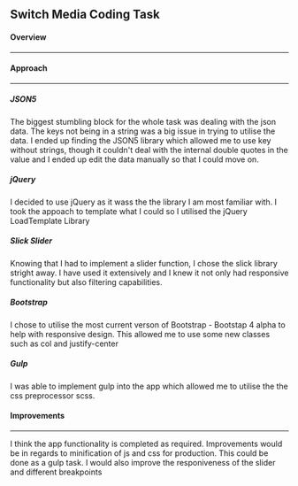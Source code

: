 ## Switch Media Coding Task

#### Overview

-------
#### Approach
-----
##### JSON5

The biggest stumbling block for the whole task was dealing with the json data.  The keys not being in a string was a big issue in trying to utilise the data.  I ended up finding the JSON5 library which allowed me to use key without strings, though it couldn't deal with the internal double quotes in the value and I ended up edit the data manually so that I could move on.

##### jQuery

I decided to use jQuery as it wass the the library I am most familiar with. I took the appoach to template what I could so I utilised the jQuery LoadTemplate Library


##### Slick Slider

Knowing that I had to implement a slider function, I chose the slick library stright away.  I have used it extensively and I knew it not only had responsive functionality but also filtering capabilities.

##### Bootstrap

I chose to utilise the most current verson of Bootstrap - Bootstap 4 alpha to help with responsive design.  This allowed me to use some new classes such as col and justify-center

##### Gulp

I was able to implement gulp into the app which allowed me to utilise the the css preprocessor scss.

#### Improvements
-----

I think the app functionality is completed as required.  Improvements would be in regards to minification of js and css for production.  This could be done as a gulp task.
I would also improve the responiveness of the slider and different breakpoints
